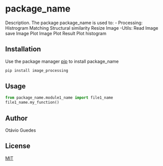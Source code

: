# package_name

Description. 
The package package_name is used to:
	- Processing:
		Histrogram Matching
  		Structural similarity
    		Resize Image
	-Utils:
 		Read Image
   		save Image
     		Plot Image
       		Plot Result
	 	Plot histogram

## Installation

Use the package manager [pip](https://pip.pypa.io/en/stable/) to install package_name

```bash
pip install image_processing
```

## Usage

```python
from package_name.module1_name import file1_name
file1_name.my_function()
```

## Author
Otávio Guedes

## License
[MIT](https://choosealicense.com/licenses/mit/)
